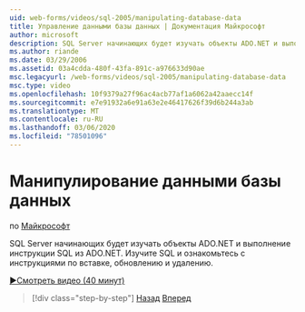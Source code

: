 ```yaml
---
uid: web-forms/videos/sql-2005/manipulating-database-data
title: Управление данными базы данных | Документация Майкрософт
author: microsoft
description: SQL Server начинающих будет изучать объекты ADO.NET и выполнение инструкции SQL из ADO.NET. Изучите SQL и Узнайте о вставке, обновлении и удалении STA...
ms.author: riande
ms.date: 03/29/2006
ms.assetid: 03a4cdda-480f-43fa-891c-a976633d90ae
msc.legacyurl: /web-forms/videos/sql-2005/manipulating-database-data
msc.type: video
ms.openlocfilehash: 10f9379a27f96ac4acb77af1a6062a42aaecc14f
ms.sourcegitcommit: e7e91932a6e91a63e2e46417626f39d6b244a3ab
ms.translationtype: MT
ms.contentlocale: ru-RU
ms.lasthandoff: 03/06/2020
ms.locfileid: "78501096"
---
```

# <a name="manipulating-database-data"></a>Манипулирование данными базы данных

по [Майкрософт](https://github.com/microsoft)

SQL Server начинающих будет изучать объекты ADO.NET и выполнение инструкции SQL из ADO.NET. Изучите SQL и ознакомьтесь с инструкциями по вставке, обновлению и удалению.

[&#9654;Смотреть видео (40 минут)](https://channel9.msdn.com/Blogs/ASP-NET-Site-Videos/manipulating-database-data)

> [!div class="step-by-step"]
> [Назад](designing-relational-database-tables.md)
> [Вперед](more-structured-query-language.md)
